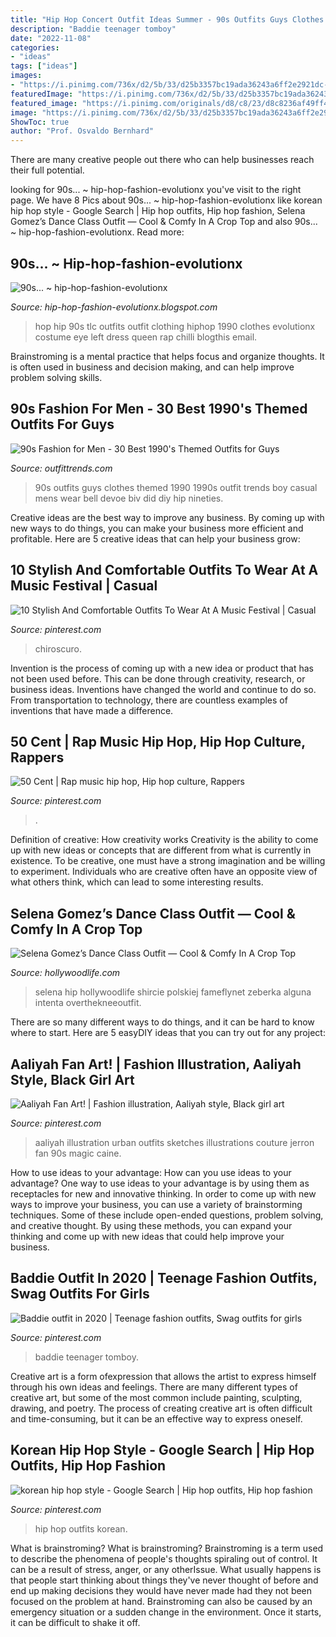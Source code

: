 ```yaml
---
title: "Hip Hop Concert Outfit Ideas Summer - 90s Outfits Guys Clothes Themed 1990 1990s Outfit Trends Boy Casual Mens Wear Bell Devoe Biv Did Diy Hip Nineties"
description: "Baddie teenager tomboy"
date: "2022-11-08"
categories:
- "ideas"
tags: ["ideas"]
images:
- "https://i.pinimg.com/736x/d2/5b/33/d25b3357bc19ada36243a6ff2e2921dc--hip-hop-outfits-best-outfits.jpg"
featuredImage: "https://i.pinimg.com/736x/d2/5b/33/d25b3357bc19ada36243a6ff2e2921dc--hip-hop-outfits-best-outfits.jpg"
featured_image: "https://i.pinimg.com/originals/d8/c8/23/d8c8236af49ff41a3a96326c447e111c.jpg"
image: "https://i.pinimg.com/736x/d2/5b/33/d25b3357bc19ada36243a6ff2e2921dc--hip-hop-outfits-best-outfits.jpg"
ShowToc: true
author: "Prof. Osvaldo Bernhard"
---
```



There are many creative people out there who can help businesses reach their full potential.

	

		
looking for 90s... ~ hip-hop-fashion-evolutionx you've visit to the right page. We have 8 Pics about 90s... ~ hip-hop-fashion-evolutionx like korean hip hop style - Google Search | Hip hop outfits, Hip hop fashion, Selena Gomez’s Dance Class Outfit — Cool &amp; Comfy In A Crop Top and also 90s... ~ hip-hop-fashion-evolutionx. Read more:
		
    
## 90s... ~ Hip-hop-fashion-evolutionx

<img loading=lazy src="http://1.bp.blogspot.com/-I6_75vOkIH0/UX5wvYuxj6I/AAAAAAAAAL0/5HauBu6OjVE/s640/tumblr_ml3kr0RQUu1ralmrdo1_500.jpg" onerror="this.onerror=null;this.src='https://tse3.mm.bing.net/th?id=OIP.ZcNUzJhXYLdrACmQlq3vRgHaJ-&amp;pid=15.1';" alt="90s... ~ hip-hop-fashion-evolutionx">

_Source: hip-hop-fashion-evolutionx.blogspot.com_

>hop hip 90s tlc outfits outfit clothing hiphop 1990 clothes evolutionx costume eye left dress queen rap chilli blogthis email. 

	

Brainstroming is a mental practice that helps focus and organize thoughts. It is often used in business and decision making, and can help improve problem solving skills.

    
## 90s Fashion For Men - 30 Best 1990&#039;s Themed Outfits For Guys

<img loading=lazy src="https://www.outfittrends.com/wp-content/uploads/2017/06/rayonshirt1.jpg" onerror="this.onerror=null;this.src='https://tse1.mm.bing.net/th?id=OIP.vSUQV3_B4Yh5QoIPmdrxGQHaKO&amp;pid=15.1';" alt="90s Fashion for Men - 30 Best 1990&#039;s Themed Outfits for Guys">

_Source: outfittrends.com_

>90s outfits guys clothes themed 1990 1990s outfit trends boy casual mens wear bell devoe biv did diy hip nineties. 

	

Creative ideas are the best way to improve any business. By coming up with new ways to do things, you can make your business more efficient and profitable. Here are 5 creative ideas that can help your business grow: 

    
## 10 Stylish And Comfortable Outfits To Wear At A Music Festival | Casual

<img loading=lazy src="https://i.pinimg.com/originals/29/aa/da/29aada0fa18124953ac25bfb4e2f4db5.jpg" onerror="this.onerror=null;this.src='https://tse3.mm.bing.net/th?id=OIP.Ryt6oID0anGVaVi7WjvFmQHaNL&amp;pid=15.1';" alt="10 Stylish And Comfortable Outfits To Wear At A Music Festival | Casual">

_Source: pinterest.com_

>chiroscuro. 

	

Invention is the process of coming up with a new idea or product that has not been used before. This can be done through creativity, research, or business ideas. Inventions have changed the world and continue to do so. From transportation to technology, there are countless examples of inventions that have made a difference.

    
## 50 Cent | Rap Music Hip Hop, Hip Hop Culture, Rappers

<img loading=lazy src="https://i.pinimg.com/originals/d8/c8/23/d8c8236af49ff41a3a96326c447e111c.jpg" onerror="this.onerror=null;this.src='https://tse1.mm.bing.net/th?id=OIP.am1_2D-OuMQMdlbhdGxzDAHaHY&amp;pid=15.1';" alt="50 Cent | Rap music hip hop, Hip hop culture, Rappers">

_Source: pinterest.com_

>. 

	

Definition of creative: How creativity works
Creativity is the ability to come up with new ideas or concepts that are different from what is currently in existence. To be creative, one must have a strong imagination and be willing to experiment. Individuals who are creative often have an opposite view of what others think, which can lead to some interesting results.

    
## Selena Gomez’s Dance Class Outfit — Cool &amp; Comfy In A Crop Top

<img loading=lazy src="https://hollywoodlife.com/wp-content/uploads/2013/07/selena-gomez-july-15-ffn-ftr.jpg?w=600" onerror="this.onerror=null;this.src='https://tse3.mm.bing.net/th?id=OIP.LL03p8Jj5sZeY8kGOOtS7wHaLD&amp;pid=15.1';" alt="Selena Gomez’s Dance Class Outfit — Cool &amp; Comfy In A Crop Top">

_Source: hollywoodlife.com_

>selena hip hollywoodlife shircie polskiej fameflynet zeberka alguna intenta overthekneeoutfit. 

	

There are so many different ways to do things, and it can be hard to know where to start. Here are 5 easyDIY ideas that you can try out for any project: 

    
## Aaliyah Fan Art! | Fashion Illustration, Aaliyah Style, Black Girl Art

<img loading=lazy src="https://i.pinimg.com/736x/21/c1/44/21c144b225ae771707574311c43b2756--black-art-fashion-illustrations.jpg" onerror="this.onerror=null;this.src='https://tse4.mm.bing.net/th?id=OIP.-HcsEdKqj72pGZCuKPwK2AHaHa&amp;pid=15.1';" alt="Aaliyah Fan Art! | Fashion illustration, Aaliyah style, Black girl art">

_Source: pinterest.com_

>aaliyah illustration urban outfits sketches illustrations couture jerron fan 90s magic caine. 

	

How to use ideas to your advantage: How can you use ideas to your advantage?
One way to use ideas to your advantage is by using them as receptacles for new and innovative thinking. In order to come up with new ways to improve your business, you can use a variety of brainstorming techniques. Some of these include open-ended questions, problem solving, and creative thought. By using these methods, you can expand your thinking and come up with new ideas that could help improve your business.

    
## Baddie Outfit In 2020 | Teenage Fashion Outfits, Swag Outfits For Girls

<img loading=lazy src="https://i.pinimg.com/originals/eb/aa/6a/ebaa6aec82d5358a7860b12d24718051.jpg" onerror="this.onerror=null;this.src='https://tse2.mm.bing.net/th?id=OIP.4HECZ9SJqBMhSDgatY2xcgHaIY&amp;pid=15.1';" alt="Baddie outfit in 2020 | Teenage fashion outfits, Swag outfits for girls">

_Source: pinterest.com_

>baddie teenager tomboy. 

	

Creative art is a form ofexpression that allows the artist to express himself through his own ideas and feelings. There are many different types of creative art, but some of the most common include painting, sculpting, drawing, and poetry. The process of creating creative art is often difficult and time-consuming, but it can be an effective way to express oneself.

    
## Korean Hip Hop Style - Google Search | Hip Hop Outfits, Hip Hop Fashion

<img loading=lazy src="https://i.pinimg.com/736x/d2/5b/33/d25b3357bc19ada36243a6ff2e2921dc--hip-hop-outfits-best-outfits.jpg" onerror="this.onerror=null;this.src='https://tse4.mm.bing.net/th?id=OIP.IA4g3mxTW38v12Ymsle0pAHaLH&amp;pid=15.1';" alt="korean hip hop style - Google Search | Hip hop outfits, Hip hop fashion">

_Source: pinterest.com_

>hip hop outfits korean. 

	

What is brainstroming?
What is brainstroming? Brainstroming is a term used to describe the phenomena of people's thoughts spiraling out of control. It can be a result of stress, anger, or any otherIssue. What usually happens is that people start thinking about things they've never thought of before and end up making decisions they would have never made had they not been focused on the problem at hand. Brainstroming can also be caused by an emergency situation or a sudden change in the environment. Once it starts, it can be difficult to shake it off.


